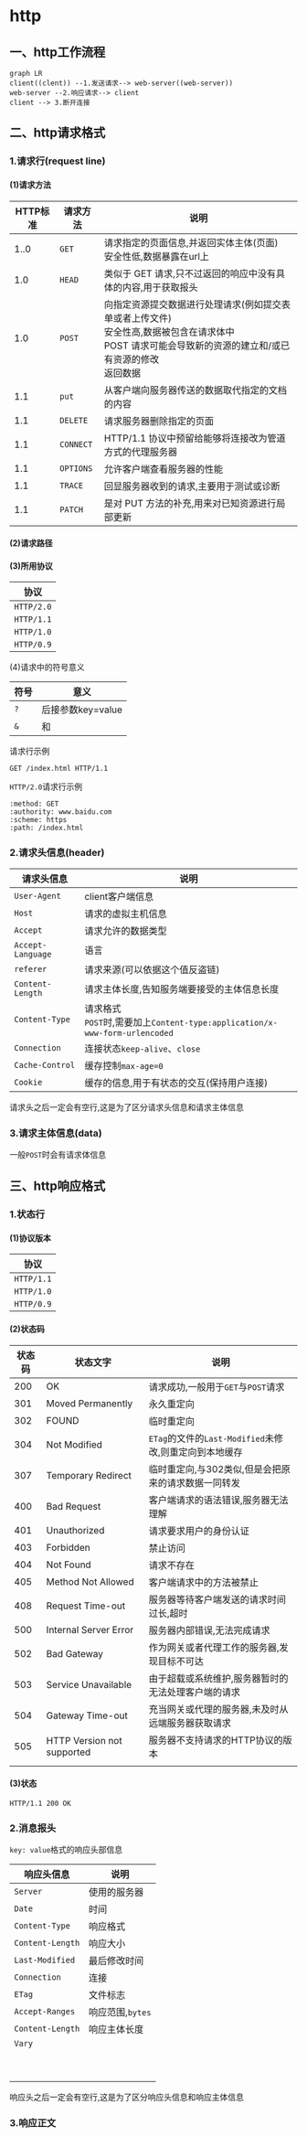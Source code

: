 # http

## 一、http工作流程

```mermaid
graph LR
client((clent)) --1.发送请求--> web-server((web-server))
web-server --2.响应请求--> client
client --> 3.断开连接
```

## 二、http请求格式

### 1.请求行(request line)

#### (1)请求方法

| HTTP标准 | 请求方法  | 说明                                                         |
| -------- | --------- | ------------------------------------------------------------ |
| 1..0     | `GET`     | 请求指定的页面信息,并返回实体主体(页面)<br/>安全性低,数据暴露在url上 |
| 1.0      | `HEAD`    | 类似于 GET 请求,只不过返回的响应中没有具体的内容,用于获取报头 |
| 1.0      | `POST`    | 向指定资源提交数据进行处理请求(例如提交表单或者上传文件)<br/>安全性高,数据被包含在请求体中<br/>POST 请求可能会导致新的资源的建立和/或已有资源的修改<br/>返回数据 |
| 1.1      | `put`     | 从客户端向服务器传送的数据取代指定的文档的内容               |
| 1.1      | `DELETE`  | 请求服务器删除指定的页面                                     |
| 1.1      | `CONNECT` | HTTP/1.1 协议中预留给能够将连接改为管道方式的代理服务器      |
| 1.1      | `OPTIONS` | 允许客户端查看服务器的性能                                   |
| 1.1      | `TRACE`   | 回显服务器收到的请求,主要用于测试或诊断                      |
| 1.1      | `PATCH`   | 是对 PUT 方法的补充,用来对已知资源进行局部更新               |

#### (2)请求路径

#### (3)所用协议

| 协议       |
| ---------- |
| `HTTP/2.0` |
| `HTTP/1.1` |
| `HTTP/1.0` |
| `HTTP/0.9` |

(4)请求中的符号意义

| 符号 | 意义              |
| ---- | ----------------- |
| `?`  | 后接参数key=value |
| `&`  | 和                |



请求行示例

```http
GET /index.html HTTP/1.1
```

`HTTP/2.0`请求行示例

```http
:method: GET
:authority: www.baidu.com
:scheme: https
:path: /index.html
```



### 2.请求头信息(header)

| 请求头信息        | 说明                                                         |
| ----------------- | ------------------------------------------------------------ |
| `User-Agent`      | client客户端信息                                             |
| `Host`            | 请求的虚拟主机信息                                           |
| `Accept`          | 请求允许的数据类型                                           |
| `Accept-Language` | 语言                                                         |
| `referer`         | 请求来源(可以依据这个值反盗链)                               |
| `Content-Length`  | 请求主体长度,告知服务端要接受的主体信息长度                  |
| `Content-Type`    | 请求格式<br/>`POST`时,需要加上`Content-type:application/x-www-form-urlencoded` |
| `Connection`      | 连接状态`keep-alive`、`close`                                |
| `Cache-Control`   | 缓存控制`max-age=0`                                          |
| `Cookie`          | 缓存的信息,用于有状态的交互(保持用户连接)                    |

请求头之后一定会有空行,这是为了区分请求头信息和请求主体信息

### 3.请求主体信息(data)

一般`POST`时会有请求体信息

## 三、http响应格式

### 1.状态行

#### (1)协议版本

| 协议       |
| ---------- |
| `HTTP/1.1` |
| `HTTP/1.0` |
| `HTTP/0.9` |

#### (2)状态码

| 状态码 | 状态文字                   | 说明                                                   |
| ------ | -------------------------- | ------------------------------------------------------ |
| 200    | OK                         | 请求成功,一般用于`GET`与`POST`请求                     |
| 301    | Moved Permanently          | 永久重定向                                             |
| 302    | FOUND                      | 临时重定向                                             |
| 304    | Not Modified               | `ETag`的文件的`Last-Modified`未修改,则重定向到本地缓存 |
| 307    | Temporary Redirect         | 临时重定向,与302类似,但是会把原来的请求数据一同转发    |
| 400    | Bad Request                | 客户端请求的语法错误,服务器无法理解                    |
| 401    | Unauthorized               | 请求要求用户的身份认证                                 |
| 403    | Forbidden                  | 禁止访问                                               |
| 404    | Not Found                  | 请求不存在                                             |
| 405    | Method Not Allowed         | 客户端请求中的方法被禁止                               |
| 408    | Request Time-out           | 服务器等待客户端发送的请求时间过长,超时                |
| 500    | Internal Server Error      | 服务器内部错误,无法完成请求                            |
| 502    | Bad Gateway                | 作为网关或者代理工作的服务器,发现目标不可达            |
| 503    | Service Unavailable        | 由于超载或系统维护,服务器暂时的无法处理客户端的请求    |
| 504    | Gateway Time-out           | 充当网关或代理的服务器,未及时从远端服务器获取请求      |
| 505    | HTTP Version not supported | 服务器不支持请求的HTTP协议的版本                       |
|        |                            |                                                        |



#### (3)状态

```http
HTTP/1.1 200 OK
```

### 2.消息报头

`key: value`格式的响应头部信息

| 响应头信息       | 说明             |
| ---------------- | ---------------- |
| `Server`         | 使用的服务器     |
| `Date`           | 时间             |
| `Content-Type`   | 响应格式         |
| `Content-Length` | 响应大小         |
| `Last-Modified`  | 最后修改时间     |
| `Connection`     | 连接             |
| `ETag`           | 文件标志         |
| `Accept-Ranges`  | 响应范围,`bytes` |
| `Content-Length` | 响应主体长度     |
| `Vary`           |                  |
|                  |                  |
|                  |                  |
|                  |                  |
|                  |                  |
|                  |                  |
|                  |                  |
|                  |                  |
|                  |                  |
|                  |                  |

响应头之后一定会有空行,这是为了区分响应头信息和响应主体信息

### 3.响应正文